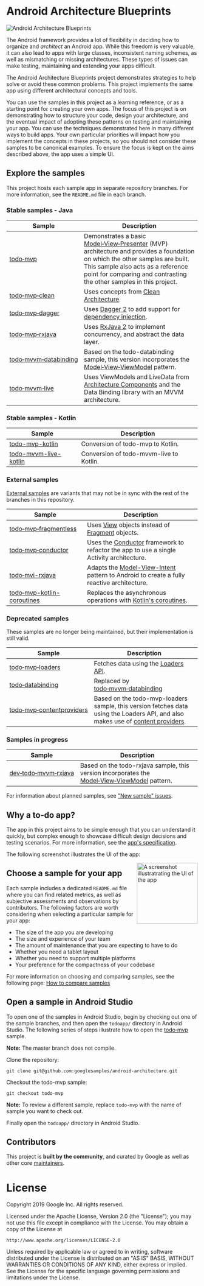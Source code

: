 # Android Architecture Blueprints

<img src="https://github.com/googlesamples/android-architecture/wiki/images/aab-logo.png" alt="Android Architecture Blueprints"/>

The Android framework provides a lot of flexibility in deciding how to organize and <em>architect</em> an Android app. While this freedom is very valuable, it can also lead to apps with large classes, inconsistent naming schemes, as well as mismatching or missing architectures. These types of issues can make testing, maintaining and extending your apps difficult.

The Android Architecture Blueprints project demonstrates strategies to help solve or avoid these common problems. This project implements the same app using different architectural concepts and tools.

You can use the samples in this project as a learning reference, or as a starting point for creating your own apps. The focus of this project is on demonstrating how to structure your code, design your architecture, and the eventual impact of adopting these patterns on testing and maintaining your app. You can use the techniques demonstrated here in many different ways to build apps. Your own particular priorities will impact how you implement the concepts in these projects, so you should not consider these samples to be canonical examples. To ensure the focus is kept on the aims described above, the app uses a simple UI.

## Explore the samples

This project hosts each sample app in separate repository branches. For more information, see the `README.md` file in each branch.

### Stable samples - Java
| Sample | Description |
| ------------- | ------------- |
| [todo‑mvp](https://github.com/googlesamples/android-architecture/tree/todo-mvp/) | Demonstrates a basic [Model‑View‑Presenter](https://en.wikipedia.org/wiki/Model%E2%80%93view%E2%80%93presenter) (MVP) architecture and provides a foundation on which the other samples are built. This sample also acts as a reference point for comparing and contrasting the other samples in this project. |
| [todo‑mvp‑clean](https://github.com/googlesamples/android-architecture/tree/todo-mvp-clean/) | Uses concepts from [Clean Architecture](https://8thlight.com/blog/uncle-bob/2012/08/13/the-clean-architecture.html). |
| [todo‑mvp‑dagger](https://github.com/googlesamples/android-architecture/tree/todo-mvp-dagger/) | Uses [Dagger 2](https://google.github.io/dagger/) to add support for [dependency injection](https://en.wikipedia.org/wiki/Dependency_injection). |
| [todo‑mvp‑rxjava](https://github.com/googlesamples/android-architecture/tree/todo-mvp-rxjava/) | Uses [RxJava 2](https://github.com/ReactiveX/RxJava) to implement concurrency, and abstract the data layer. |
| [todo‑mvvm‑databinding](https://github.com/googlesamples/android-architecture/tree/todo-mvvm-databinding/) | Based on the todo-databinding sample, this version incorporates the [Model‑View‑ViewModel](https://en.wikipedia.org/wiki/Model%E2%80%93view%E2%80%93viewmodel) pattern.|
| [todo‑mvvm‑live](https://github.com/googlesamples/android-architecture/tree/todo-mvvm-live/) | Uses ViewModels and LiveData from [Architecture Components](http://developer.android.com/arch) and the Data Binding library with an MVVM architecture. |

### Stable samples - Kotlin
| Sample | Description |
| ------------- | ------------- |
| [todo-mvp-kotlin](https://github.com/googlesamples/android-architecture/tree/todo-mvp-kotlin/) | Conversion of todo-mvp to Kotlin. |
| [todo-mvvm-live-kotlin](https://github.com/googlesamples/android-architecture/tree/todo-mvvm-live-kotlin/) | Conversion of todo-mvvm-live to Kotlin. |

### External samples
[External samples](https://github.com/googlesamples/android-architecture/wiki/External-samples) are variants that may not be in sync with the rest of the branches in this repository.

| Sample | Description |
| ------------- | ------------- |
| [todo‑mvp‑fragmentless](https://github.com/Syhids/android-architecture/tree/todo-mvp-fragmentless) | Uses [View](https://developer.android.com/reference/android/view/View.html) objects instead of [Fragment](https://developer.android.com/reference/android/app/Fragment.html) objects.|
| [todo‑mvp‑conductor](https://github.com/grepx/android-architecture/tree/todo-mvp-conductor) | Uses the [Conductor](https://github.com/bluelinelabs/Conductor) framework to refactor the app to use a single Activity architecture. |
| [todo‑mvi-rxjava](https://github.com/oldergod/android-architecture/tree/todo-mvi-rxjava) | Adapts the [Model-View-Intent](https://cycle.js.org/model-view-intent.html) pattern to Android to create a fully reactive architecture. |
| [todo‑mvp-kotlin-coroutines](https://github.com/dmytrodanylyk/android-architecture/tree/todo-mvp-kotlin-coroutines) | Replaces the asynchronous operations with [Kotlin's coroutines](https://github.com/Kotlin/kotlinx.coroutines/blob/master/README.md#documentation). |


### Deprecated samples

These samples are no longer being maintained, but their implementation is still valid.

| Sample | Description |
| ------------- | ------------- |
| [todo‑mvp‑loaders](https://github.com/googlesamples/android-architecture/tree/deprecated-todo-mvp-loaders/) | Fetches data using the [Loaders API](https://developer.android.com/guide/components/loaders.html). |
| [todo‑databinding](https://github.com/googlesamples/android-architecture/tree/deprecated-todo-databinding/) | Replaced by [todo‑mvvm‑databinding](https://github.com/googlesamples/android-architecture/tree/todo-mvvm-databinding/) |
[todo‑mvp‑contentproviders](https://github.com/googlesamples/android-architecture/tree/deprecated-todo-mvp-contentproviders/) | Based on the todo-mvp-loaders sample, this version fetches data using the Loaders API, and also makes use of [content providers](https://developer.android.com/guide/topics/providers/content-providers.html). |

### Samples in progress

| Sample | Description |
| ------------- | ------------- |
| [dev‑todo‑mvvm‑rxjava](https://github.com/googlesamples/android-architecture/tree/dev-todo-mvvm-rxjava/) | Based on the todo-rxjava sample, this version incorporates the [Model‑View‑ViewModel](https://en.wikipedia.org/wiki/Model%E2%80%93view%E2%80%93viewmodel) pattern.|

For information about planned samples, see ["New sample" issues](https://github.com/googlesamples/android-architecture/issues?q=is%3Aissue+is%3Aopen+label%3A%22New+sample%22).

## Why a to-do app?

The app in this project aims to be simple enough that you can understand it quickly, but complex enough to showcase difficult design decisions and testing scenarios. For more information, see the [app's specification](https://github.com/googlesamples/android-architecture/wiki/To-do-app-specification).

The following screenshot illustrates the UI of the app:

<img src="https://github.com/googlesamples/android-architecture/wiki/images/tasks2.png" alt="A screenshot illustratrating the UI of the app" width="160" style="display: inline; float: right"/>

## Choose a sample for your app

Each sample includes a dedicated `README.md` file where you can find related metrics, as well as subjective assessments and observations by contributors. The following factors are worth considering when selecting a particular sample for your app:

* The size of the app you are developing
* The size and experience of your team
* The amount of maintenance that you are expecting to have to do
* Whether you need a tablet layout
* Whether you need to support multiple platforms
* Your preference for the compactness of your codebase

For more information on choosing and comparing samples, see the following page: [How to compare samples](https://github.com/googlesamples/android-architecture/wiki/How-to-compare-samples)

## Open a sample in Android Studio

To open one of the samples in Android Studio, begin by checking out one of the sample branches, and then open the `todoapp/` directory in Android Studio. The following series of steps illustrate how to open the [todo‑mvp](https://github.com/googlesamples/android-architecture/tree/todo-mvp) sample.

**Note:** The master branch does not compile.

Clone the repository:

```
git clone git@github.com:googlesamples/android-architecture.git
```

Checkout the todo-mvp sample:
```
git checkout todo-mvp 
```

**Note:** To review a different sample, replace `todo-mvp` with the name of sample you want to check out.

Finally open the `todoapp/` directory in Android Studio.

## Contributors

This project is **built by the community**, and curated by Google as well as other core [maintainers](https://github.com/googlesamples/android-architecture/wiki/Contributors).

# License

Copyright 2019 Google Inc. All rights reserved.

Licensed under the Apache License, Version 2.0 (the "License");
you may not use this file except in compliance with the License.
You may obtain a copy of the License at

    http://www.apache.org/licenses/LICENSE-2.0

Unless required by applicable law or agreed to in writing, software
distributed under the License is distributed on an "AS IS" BASIS,
WITHOUT WARRANTIES OR CONDITIONS OF ANY KIND, either express or implied.
See the License for the specific language governing permissions and
limitations under the License.
